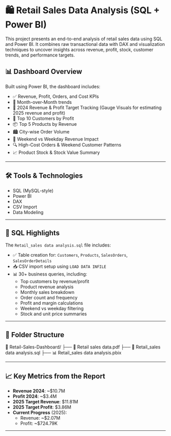 # 🛍️ Retail Sales Data Analysis (SQL + Power BI)

This project presents an end-to-end analysis of retail sales data using SQL and Power BI. It combines raw transactional data with DAX and visualization techniques to uncover insights across revenue, profit, stock, customer trends, and performance targets.

## 📊 Dashboard Overview

Built using Power BI, the dashboard includes:

- ✅ Revenue, Profit, Orders, and Cost KPIs
- 📅 Month-over-Month trends
- 🎯 2024 Revenue & Profit Target Tracking (Gauge Visuals for estimating 2025 revenue and profit)
- 👥 Top 10 Customers by Profit
- 📦 Top 5 Products by Revenue
- 🏙️ City-wise Order Volume
- 🛒 Weekend vs Weekday Revenue Impact
- 🔍 High-Cost Orders & Weekend Customer Patterns
- 📈 Product Stock & Stock Value Summary


---

## 🛠️ Tools & Technologies

- SQL (MySQL-style)
- Power BI
- DAX
- CSV Import
- Data Modeling

---

## 🧮 SQL Highlights

The `Retail_sales data analysis.sql` file includes:

- ✅ Table creation for: `Customers`, `Products`, `SalesOrders`, `SalesOrderDetails`
- 📥 CSV import setup using `LOAD DATA INFILE`
- 📊 30+ business queries, including:
  - Top customers by revenue/profit
  - Product revenue analysis
  - Monthly sales breakdown
  - Order count and frequency
  - Profit and margin calculations
  - Weekend vs weekday filtering
  - Stock and unit price summaries

---

## 📂 Folder Structure

📁 Retail-Sales-Dashboard/
├── 📄  Retail sales data.pdf 
├── 📄 Retail_sales data analysis.sql 
├── 📊 Retail_sales data analysis.pbix 


---

## 📈 Key Metrics from the Report

- **Revenue 2024**: ~$10.7M
- **Profit 2024**: ~$3.4M
- **2025 Target Revenue**: $11.81M
- **2025 Target Profit**: $3.86M
- **Current Progress** (2025):  
  - Revenue: ~$2.07M  
  - Profit: ~$724.79K

---






